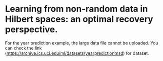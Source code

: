 # Learning from non-random data in Hilbert spaces: an optimal recovery perspective.

For the year prediction example, the large data file cannot be uploaded. You can check the link (https://archive.ics.uci.edu/ml/datasets/yearpredictionmsd) for dataset.
